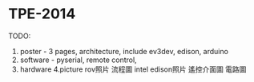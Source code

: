 # TPE-2014

TODO:
1. poster - 3 pages, architecture, include ev3dev, edison, arduino
2. software - pyserial, remote control, 
3. hardware
4.picture rov照片 流程圖 intel edison照片 遙控介面圖 電路圖
